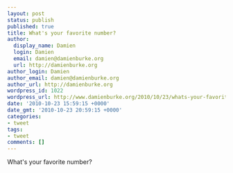 ```yaml
---
layout: post
status: publish
published: true
title: What's your favorite number?
author:
  display_name: Damien
  login: Damien
  email: damien@damienburke.org
  url: http://damienburke.org
author_login: Damien
author_email: damien@damienburke.org
author_url: http://damienburke.org
wordpress_id: 1022
wordpress_url: http://www.damienburke.org/2010/10/23/whats-your-favorite-number/
date: '2010-10-23 15:59:15 +0000'
date_gmt: '2010-10-23 20:59:15 +0000'
categories:
- tweet
tags:
- tweet
comments: []
---
```

<p>What's your favorite number?</p>
